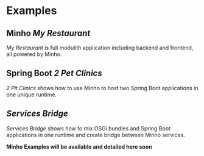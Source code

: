 # Examples

## Minho _My Restaurant_

_My Restaurant_ is full modulith application including backend and frontend, all powered by Minho.

## Spring Boot _2 Pet Clinics_

_2 Pit Clinics_ shows how to use Minho to host two Spring Boot applications in one unique runtime.

## _Services Bridge_

_Services Bridge_ shows how to mix OSGi bundles and Spring Boot applications in one runtime and create bridge between Minho services.

**Minho Examples will be available and detailed here soon**
